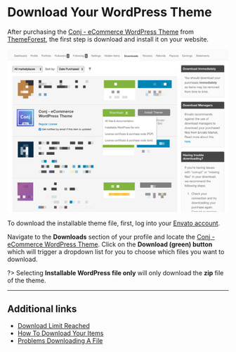 # Download Your WordPress Theme

After purchasing the [Conj - eCommerce WordPress Theme](https://themeforest.net/item/conj-ecommerce-wordpress-theme/21935639?ref=mypreview) from [ThemeForest](http://themeforest.net/?ref=mypreview), the first step is download and install it on your website.

![Download Conj - eCommerce WordPress Theme](img/download-conj-wordpress-theme.png)

To download the installable theme file, first, log into your [Envato account](https://account.envato.com/sign_in?to=envatomarket).

Navigate to the **Downloads** section of your profile and locate the [Conj - eCommerce WordPress Theme](https://themeforest.net/item/conj-ecommerce-wordpress-theme/21935639?ref=mypreview). 
Click on the **Download (green) button** which will trigger a dropdown list for you to choose which files you want to download.

?> Selecting **Installable WordPress file only** will only download the **zip** file of the theme.

<hr/>

## Additional links

* [Download Limit Reached](https://help.market.envato.com/hc/en-us/articles/202821300-Download-Limit-Reached)
* [How To Download Your Items](https://help.market.envato.com/hc/en-us/articles/202501014-How-To-Download-Your-Items)
* [Problems Downloading A File](https://help.market.envato.com/hc/en-us/articles/202821520-Problems-Downloading-A-File)
